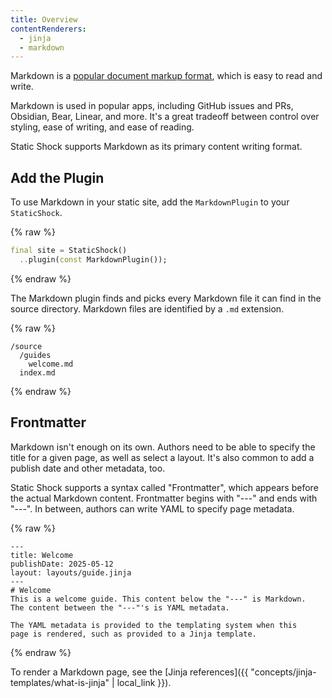 ```yaml
---
title: Overview
contentRenderers:
  - jinja
  - markdown
---
```

Markdown is a [popular document markup format](https://www.markdownguide.org/basic-syntax/), 
which is easy to read and write.

Markdown is used in popular apps, including GitHub issues and PRs, Obsidian,
Bear, Linear, and more. It's a great tradeoff between control over styling,
ease of writing, and ease of reading.

Static Shock supports Markdown as its primary content writing format.

## Add the Plugin
To use Markdown in your static site, add the `MarkdownPlugin` to your
`StaticShock`.

{% raw %}
```dart
final site = StaticShock()
  ..plugin(const MarkdownPlugin());
```
{% endraw %}

The Markdown plugin finds and picks every Markdown file it can find in the
source directory. Markdown files are identified by a `.md` extension.

{% raw %}
```
/source
  /guides
    welcome.md
  index.md
```
{% endraw %}

## Frontmatter
Markdown isn't enough on its own. Authors need to be able to specify the title
for a given page, as well as select a layout. It's also common to add a publish
date and other metadata, too.

Static Shock supports a syntax called "Frontmatter", which appears before the actual
Markdown content. Frontmatter begins with "---" and ends with "---". In between, authors
can write YAML to specify page metadata.

{% raw %}
```
---
title: Welcome
publishDate: 2025-05-12
layout: layouts/guide.jinja
---
# Welcome
This is a welcome guide. This content below the "---" is Markdown.
The content between the "---"'s is YAML metadata.

The YAML metadata is provided to the templating system when this
page is rendered, such as provided to a Jinja template.
```
{% endraw %}

To render a Markdown page, see the [Jinja references]({{ "concepts/jinja-templates/what-is-jinja" | local_link }}).
